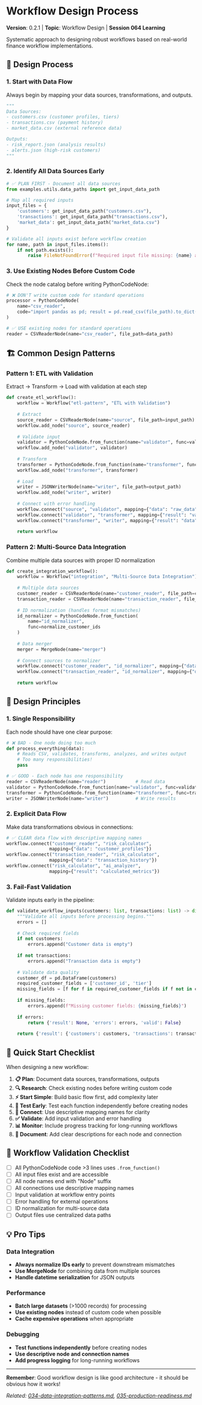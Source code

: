 # Workflow Design Process

**Version**: 0.2.1 | **Topic**: Workflow Design | **Session 064 Learning**

Systematic approach to designing robust workflows based on real-world finance workflow implementations.

## 🎯 Design Process

### 1. **Start with Data Flow**
Always begin by mapping your data sources, transformations, and outputs.

```python
"""
Data Sources:
- customers.csv (customer profiles, tiers)
- transactions.csv (payment history)
- market_data.csv (external reference data)

Outputs:
- risk_report.json (analysis results)
- alerts.json (high-risk customers)
"""
```

### 2. **Identify All Data Sources Early**
```python
# ✅ PLAN FIRST - Document all data sources
from examples.utils.data_paths import get_input_data_path

# Map all required inputs
input_files = {
    'customers': get_input_data_path("customers.csv"),
    'transactions': get_input_data_path("transactions.csv"),
    'market_data': get_input_data_path("market_data.csv")
}

# Validate all inputs exist before workflow creation
for name, path in input_files.items():
    if not path.exists():
        raise FileNotFoundError(f"Required input file missing: {name} at {path}")
```

### 3. **Use Existing Nodes Before Custom Code**
Check the node catalog before writing PythonCodeNode:

```python
# ❌ DON'T write custom code for standard operations
processor = PythonCodeNode(
    name="csv_reader",
    code="import pandas as pd; result = pd.read_csv(file_path).to_dict('records')"
)

# ✅ USE existing nodes for standard operations
reader = CSVReaderNode(name="csv_reader", file_path=data_path)
```

## 🏗️ Common Design Patterns

### Pattern 1: ETL with Validation
Extract → Transform → Load with validation at each step

```python
def create_etl_workflow():
    workflow = Workflow("etl-pattern", "ETL with Validation")
    
    # Extract
    source_reader = CSVReaderNode(name="source", file_path=input_path)
    workflow.add_node("source", source_reader)
    
    # Validate input
    validator = PythonCodeNode.from_function(name="validator", func=validate_input)
    workflow.add_node("validator", validator)
    
    # Transform
    transformer = PythonCodeNode.from_function(name="transformer", func=transform_data)
    workflow.add_node("transformer", transformer)
    
    # Load
    writer = JSONWriterNode(name="writer", file_path=output_path)
    workflow.add_node("writer", writer)
    
    # Connect with error handling
    workflow.connect("source", "validator", mapping={"data": "raw_data"})
    workflow.connect("validator", "transformer", mapping={"result": "validated_data"})
    workflow.connect("transformer", "writer", mapping={"result": "data"})
    
    return workflow
```

### Pattern 2: Multi-Source Data Integration
Combine multiple data sources with proper ID normalization

```python
def create_integration_workflow():
    workflow = Workflow("integration", "Multi-Source Data Integration")
    
    # Multiple data sources
    customer_reader = CSVReaderNode(name="customer_reader", file_path=customer_path)
    transaction_reader = CSVReaderNode(name="transaction_reader", file_path=transaction_path)
    
    # ID normalization (handles format mismatches)
    id_normalizer = PythonCodeNode.from_function(
        name="id_normalizer",
        func=normalize_customer_ids
    )
    
    # Data merger
    merger = MergeNode(name="merger")
    
    # Connect sources to normalizer
    workflow.connect("customer_reader", "id_normalizer", mapping={"data": "customers"})
    workflow.connect("transaction_reader", "id_normalizer", mapping={"data": "transactions"})
    
    return workflow
```

## 🎯 Design Principles

### 1. **Single Responsibility**
Each node should have one clear purpose:

```python
# ❌ BAD - One node doing too much
def process_everything(data):
    # Reads CSV, validates, transforms, analyzes, and writes output
    # Too many responsibilities!
    pass

# ✅ GOOD - Each node has one responsibility
reader = CSVReaderNode(name="reader")           # Read data
validator = PythonCodeNode.from_function(name="validator", func=validate)  # Validate
transformer = PythonCodeNode.from_function(name="transformer", func=transform)  # Transform
writer = JSONWriterNode(name="writer")          # Write results
```

### 2. **Explicit Data Flow**
Make data transformations obvious in connections:

```python
# ✅ CLEAR data flow with descriptive mapping names
workflow.connect("customer_reader", "risk_calculator", 
                mapping={"data": "customer_profiles"})
workflow.connect("transaction_reader", "risk_calculator",
                mapping={"data": "transaction_history"})
workflow.connect("risk_calculator", "ai_analyzer",
                mapping={"result": "calculated_metrics"})
```

### 3. **Fail-Fast Validation**
Validate inputs early in the pipeline:

```python
def validate_workflow_inputs(customers: list, transactions: list) -> dict:
    """Validate all inputs before processing begins."""
    errors = []
    
    # Check required fields
    if not customers:
        errors.append("Customer data is empty")
    
    if not transactions:
        errors.append("Transaction data is empty")
    
    # Validate data quality
    customer_df = pd.DataFrame(customers)
    required_customer_fields = ['customer_id', 'tier']
    missing_fields = [f for f in required_customer_fields if f not in customer_df.columns]
    
    if missing_fields:
        errors.append(f"Missing customer fields: {missing_fields}")
    
    if errors:
        return {'result': None, 'errors': errors, 'valid': False}
    
    return {'result': {'customers': customers, 'transactions': transactions}, 'valid': True}
```

## 🚀 Quick Start Checklist

When designing a new workflow:

1. **📋 Plan**: Document data sources, transformations, outputs
2. **🔍 Research**: Check existing nodes before writing custom code  
3. **⚡ Start Simple**: Build basic flow first, add complexity later
4. **🧪 Test Early**: Test each function independently before creating nodes
5. **🔗 Connect**: Use descriptive mapping names for clarity
6. **✅ Validate**: Add input validation and error handling
7. **📊 Monitor**: Include progress tracking for long-running workflows
8. **📝 Document**: Add clear descriptions for each node and connection

## 🔧 Workflow Validation Checklist

- [ ] All PythonCodeNode code >3 lines uses `.from_function()`
- [ ] All input files exist and are accessible
- [ ] All node names end with "Node" suffix
- [ ] All connections use descriptive mapping names
- [ ] Input validation at workflow entry points
- [ ] Error handling for external operations
- [ ] ID normalization for multi-source data
- [ ] Output files use centralized data paths

## 💡 Pro Tips

### Data Integration
- **Always normalize IDs early** to prevent downstream mismatches
- **Use MergeNode** for combining data from multiple sources
- **Handle datetime serialization** for JSON outputs

### Performance
- **Batch large datasets** (>1000 records) for processing
- **Use existing nodes** instead of custom code when possible
- **Cache expensive operations** when appropriate

### Debugging
- **Test functions independently** before creating nodes
- **Use descriptive node and connection names**
- **Add progress logging** for long-running workflows

---

**Remember**: Good workflow design is like good architecture - it should be obvious how it works!

*Related: [034-data-integration-patterns.md](034-data-integration-patterns.md), [035-production-readiness.md](035-production-readiness.md)*